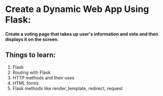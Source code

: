 # Create a Dynamic Web App Using Flask:

#### Create a voting page that takes up user's information and vote and then displays it on the screen.

## Things to learn:
1. Flask
2. Routing with Flask
3. HTTP methods and their uses
4. HTML forms
5. Flask methods like render_template, redirect, request

